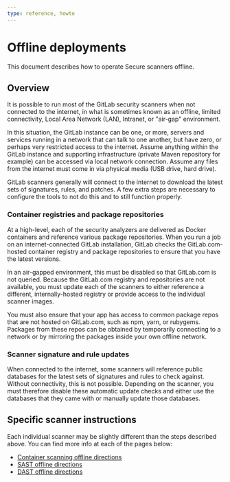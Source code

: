 ```yaml
---
type: reference, howto
---
```


# Offline deployments

This document describes how to operate Secure scanners offline.

## Overview

It is possible to run most of the GitLab security scanners when not
connected to the internet, in what is sometimes known as an offline,
limited connectivity, Local Area Network (LAN), Intranet, or "air-gap"
environment.

In this situation, the GitLab instance can be one, or more, servers and services running in a network that can talk to one another, but have zero, or perhaps very restricted access to the internet. Assume anything within the GitLab instance and supporting infrastructure (private Maven repository for example) can be accessed via local network connection. Assume any files from the internet must come in via physical media (USB drive, hard drive).

GitLab scanners generally will connect to the internet to download the
latest sets of signatures, rules, and patches. A few extra steps are necessary
to configure the tools to not do this and to still function properly.

### Container registries and package repositories

At a high-level, each of the security analyzers are delivered as Docker
containers and reference various package repositories. When you run a job on
an internet-connected GitLab installation, GitLab checks the GitLab.com-hosted
container registry and package repositories to ensure that you have
the latest versions.

In an air-gapped environment, this must be disabled so that GitLab.com is not
queried. Because the GitLab.com registry and repositories are not available,
you must update each of the scanners to either reference a different,
internally-hosted registry or provide access to the individual scanner images.

You must also ensure that your app has access to common package repos
that are not hosted on GitLab.com, such as npm, yarn, or rubygems. Packages
from these repos can be obtained by temporarily connecting to a network or by
mirroring the packages inside your own offline network.

### Scanner signature and rule updates

When connected to the internet, some scanners will reference public databases
for the latest sets of signatures and rules to check against. Without connectivity,
this is not possible. Depending on the scanner, you must therefore disable
these automatic update checks and either use the databases that they came
with or manually update those databases.

## Specific scanner instructions

Each individual scanner may be slightly different than the steps described
above. You can find more info at each of the pages below:

- [Container scanning offline directions](../container_scanning/index.md#running-container-scanning-in-an-offline-air-gapped-installation)
- [SAST offline directions](../sast/index.md#gitlab-sast-in-an-offline-air-gapped-installation)
- [DAST offline directions](../dast/index.md#running-dast-in-an-offline-air-gapped-installation)
